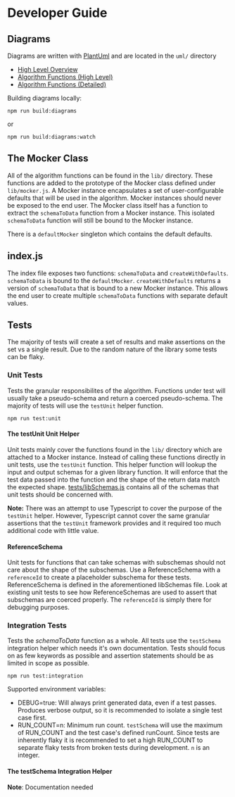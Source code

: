 # Developer Guide

## Diagrams

Diagrams are written with [PlantUml](https://plantuml.com/) and are located in the `uml/` directory

* [High Level Overview](https://raw.githubusercontent.com/randograms/schema-to-data/readme-previews/fix-nested-combined-schemas/build/highLevelOverview.png)
* [Algorithm Functions (High Level)](https://raw.githubusercontent.com/randograms/schema-to-data/readme-previews/fix-nested-combined-schemas/build/algorithmFunctionsHighLevel.png)
* [Algorithm Functions (Detailed)](https://raw.githubusercontent.com/randograms/schema-to-data/readme-previews/fix-nested-combined-schemas/build/algorithmFunctionsDetailed.png)

Building diagrams locally:

```shell
npm run build:diagrams
```

or

```shell
npm run build:diagrams:watch
```

## The Mocker Class

All of the algorithm functions can be found in the `lib/` directory. These functions are added to the prototype of the Mocker class defined under `lib/mocker.js`. A Mocker instance encapsulates a set of user-configurable defaults that will be used in the algorithm. Mocker instances should never be exposed to the end user. The Mocker class itself has a function to extract the `schemaToData` function from a Mocker instance. This isolated `schemaToData` function will still be bound to the Mocker instance.

There is a `defaultMocker` singleton which contains the default defaults.

## index.js

The index file exposes two functions: `schemaToData` and `createWithDefaults`. `schemaToData` is bound to the `defaultMocker`. `createWithDefaults` returns a version of `schemaToData` that is bound to a new Mocker instance. This allows the end user to create multiple `schemaToData` functions with separate default values.

## Tests

The majority of tests will create a set of results and make assertions on the set vs a single result. Due to the random nature of the library some tests can be flaky.

### Unit Tests

Tests the granular responsibilites of the algorithm. Functions under test will usually take a pseudo-schema and return a coerced pseudo-schema. The majority of tests will use the `testUnit` helper function.

```shell
npm run test:unit
```

#### The testUnit Unit Helper

Unit tests mainly cover the functions found in the `lib/` directory which are attached to a Mocker instance. Instead of calling these functions directly in unit tests, use the `testUnit` function. This helper function will lookup the input and output schemas for a given library function. It will enforce that the test data passed into the function and the shape of the return data match the expected shape. [tests/libSchemas.js](../tests/libSchemas.js) contains all of the schemas that unit tests should be concerned with.

**Note:** There was an attempt to use Typescript to cover the purpose of the `testUnit` helper. However, Typescript cannot cover the same granular assertions that the `testUnit` framework provides and it required too much additional code with little value.

#### ReferenceSchema

Unit tests for functions that can take schemas with subschemas should not care about the shape of the subschemas. Use a ReferenceSchema with a `referenceId` to create a placeholder subschema for these tests. ReferenceSchema is defined in the aforementioned libSchemas file. Look at existing unit tests to see how ReferenceSchemas are used to assert that subschemas are coerced properly. The `referenceId` is simply there for debugging purposes.

### Integration Tests

Tests the *schemaToData* function as a whole. All tests use the `testSchema` integration helper which needs it's own documentation. Tests should focus on as few keywords as possible and assertion statements should be as limited in scope as possible.

```shell
npm run test:integration
```

Supported environment variables:

* DEBUG=true: Will always print generated data, even if a test passes. Produces verbose output, so it is recommended to isolate a single test case first.
* RUN_COUNT=n: Minimum run count. `testSchema` will use the maximum of RUN_COUNT and the test case's defined runCount. Since tests are inherently flaky it is recommended to set a high RUN_COUNT to separate flaky tests from broken tests during development. `n` is an integer.

#### The testSchema Integration Helper

**Note**: Documentation needed
